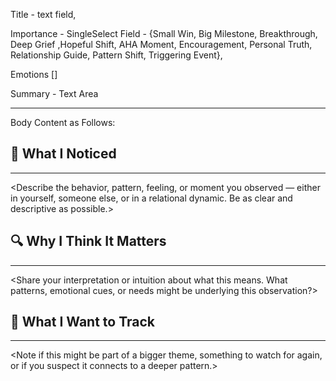 Title - text field,

Importance - SingleSelect Field - {Small Win, Big Milestone, Breakthrough, Deep Grief ,Hopeful Shift, AHA Moment, Encouragement, Personal Truth, Relationship Guide, Pattern Shift, Triggering Event},

Emotions []

Summary - Text Area

---
Body Content as Follows:

## 👀 What I Noticed
---
<Describe the behavior, pattern, feeling, or moment you observed — either in yourself, someone else, or in a relational dynamic. Be as clear and descriptive as possible.>

## 🔍 Why I Think It Matters
---
<Share your interpretation or intuition about what this means. What patterns, emotional cues, or needs might be underlying this observation?>

## 🧭 What I Want to Track
---
<Note if this might be part of a bigger theme, something to watch for again, or if you suspect it connects to a deeper pattern.>


